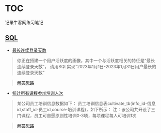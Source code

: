 # TOC
记录牛客网练习笔记

## [SQL](./SQL)
* [最长连续登录天数](https://www.nowcoder.com/practice/cb8bc687046e4d32ad38de62c48ad79b?tpId=375&tqId=10737573&ru=/exam/oj&qru=/ta/sql-big-write/question-ranking&sourceUrl=%2Fexam%2Foj%3Fpage%3D1%26tab%3DSQL%25E7%25AF%2587%26topicId%3D375)
> 你正在搭建一个用户活跃度的画像，其中一个与活跃度相关的特征是“最长连续登录天数”， 请用SQL实现“2023年1月1日-2023年1月31日用户最长的连续登录天数”

> [解答思路](./SQL/最长连续登录天数.sql)


* [统计所有课程参加培训人次](https://www.nowcoder.com/practice/98aad5807cf34a3b960cc8a70ce03f53?tpId=375&tags=&title=&difficulty=&judgeStatus=&rp=0&sourceUrl=%2Fexam%2Foj%3Fpage%3D1%26tab%3DSQL%25E7%25AF%2587%26topicId%3D268&gioEnter=menu)
> 某公司员工培训信息数据如下：
员工培训信息表cultivate_tb(info_id-信息id,staff_id-员工id,course-培训课程)，如下所示：
注：该公司共开设了三门课程，员工可自愿原则性培训0-3项，每项课程每人可培训1次

> [解答思路](./SQL/统计所有课程参加培训人次.sql)